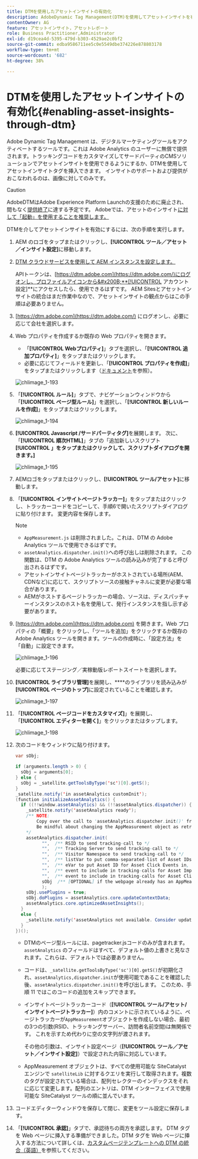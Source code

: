 ```yaml
---
title: DTMを使用したアセットインサイトの有効化
description: AdobeDynamic Tag Management(DTM)を使用してアセットインサイトを有効にする方法を説明します。
contentOwner: AG
feature: アセットインサイト，アセットレポート
role: Business Practitioner,Administrator
exl-id: d19cea4d-5395-479d-b303-4529ae2c0bf2
source-git-commit: edba9586711ee5c0e5549dbe374226e878803178
workflow-type: tm+mt
source-wordcount: '682'
ht-degree: 38%

---
```


# DTMを使用したアセットインサイトの有効化{#enabling-asset-insights-through-dtm}

Adobe Dynamic Tag Management は、デジタルマーケティングツールをアクティベートするツールです。これは Adobe Analytics のユーザーに無償で提供されます。トラッキングコードをカスタマイズしてサードパーティのCMSソリューションでアセットインサイトを使用できるようにするか、DTMを使用してアセットインサイトタグを挿入できます。 インサイトのサポートおよび提供がおこなわれるのは、画像に対してのみです。

>[!CAUTION]
>
>AdobeDTMはAdobe Experience Platform Launchの支援のために廃止され、間もなく[提供終了](https://medium.com/launch-by-adobe/dtm-plans-for-a-sunset-3c6aab003a6f)に達する予定です。 Adobeでは、アセットのインサイト[に対して「起動」を使用することを推奨します。](https://experienceleague.adobe.com/docs/experience-manager-learn/assets/advanced/asset-insights-launch-tutorial.html)

DTMを介してアセットインサイトを有効にするには、次の手順を実行します。

1. AEM のロゴをタップまたはクリックし、**[!UICONTROL ツール／アセット／インサイト設定]**&#x200B;に移動します。
1. [DTM クラウドサービスを使用して AEM インスタンスを設定します。](../sites-administering/dtm.md)

   APIトークンは、[https://dtm.adobe.com](https://dtm.adobe.com/)にログオンし、プロファイルアイコンから&#x200B;**[!UICONTROL アカウント設定]**&#x200B;にアクセスしたら、使用できるはずです。 AEM Sitesとアセットインサイトの統合はまだ作業中なので、アセットインサイトの観点からはこの手順は必要ありません。

1. [https://dtm.adobe.com](https://dtm.adobe.com/) にログオンし、必要に応じて会社を選択します。
1. Web プロパティを作成するか既存の Web プロパティを開きます。

   * 「**[!UICONTROL Webプロパティ]**」タブを選択し、「**[!UICONTROL 追加プロパティ]**」をタップまたはクリックします。
   * 必要に応じてフィールドを更新し、「**[!UICONTROL プロパティを作成]**」をタップまたはクリックします（[ドキュメント](https://helpx.adobe.com/jp/experience-manager/using/dtm.html)を参照）。

   ![chlimage_1-193](assets/chlimage_1-193.png)

1. 「**[!UICONTROL ルール]**」タブで、ナビゲーションウィンドウから「**[!UICONTROL ページ型ルール]**」を選択し、「**[!UICONTROL 新しいルールを作成]**」をタップまたはクリックします。

   ![chlimage_1-194](assets/chlimage_1-194.png)

1. **[!UICONTROL Javascript /サードパーティタグ]**&#x200B;を展開します。 次に、「**[!UICONTROL 順次HTML]**」タブの「追加新しいスクリプト&#x200B;**[!UICONTROL 」をタップまたはクリックして、スクリプトダイアログを開きます。]**

   ![chlimage_1-195](assets/chlimage_1-195.png)

1. AEMロゴをタップまたはクリックし、**[!UICONTROL ツール/アセット]**&#x200B;に移動します。
1. 「**[!UICONTROL インサイトページトラッカー]**」をタップまたはクリックし、トラッカーコードをコピーして、手順6で開いたスクリプトダイアログに貼り付けます。 変更内容を保存します。

   >[!NOTE]
   >
   >* `AppMeasurement.js` は削除されました。これは、DTM の Adobe Analytics ツールで使用できるはずです。
   >* `assetAnalytics.dispatcher.init()`への呼び出しは削除されます。 この関数は、DTM の Adobe Analytics ツールの読み込みが完了すると呼び出されるはずです。
   >* アセットインサイトページトラッカーがホストされている場所(AEM、CDNなど)に応じて、スクリプトソースの接触チャネルに変更が必要な場合があります。
   >* AEMがホストするページトラッカーの場合、ソースは、ディスパッチャーインスタンスのホスト名を使用して、発行インスタンスを指し示す必要があります。


1. [https://dtm.adobe.com](https://dtm.adobe.com) を開きます。Web プロパティの「概要」をクリックし、「ツールを追加」をクリックするか既存の Adobe Analytics ツールを開きます。ツールの作成時に、「設定方法」を「自動」に設定できます。

   ![chlimage_1-196](assets/chlimage_1-196.png)

   必要に応じてステージング／実稼動版レポートスイートを選択します。

1. **[!UICONTROL ライブラリ管理]**&#x200B;を展開し、****&#x200B;のライブラリを読み込みが&#x200B;**[!UICONTROL ページのトップ]**&#x200B;に設定されていることを確認します。

   ![chlimage_1-197](assets/chlimage_1-197.png)

1. 「**[!UICONTROL ページコードをカスタマイズ]**」を展開し、「**[!UICONTROL エディターを開く]**」をクリックまたはタップします。

   ![chlimage_1-198](assets/chlimage_1-198.png)

1. 次のコードをウィンドウに貼り付けます。

   ```java
   var sObj;
   
   if (arguments.length > 0) {
     sObj = arguments[0];
   } else {
     sObj = _satellite.getToolsByType('sc')[0].getS();
   }
   _satellite.notify('in assetAnalytics customInit');
   (function initializeAssetAnalytics() {
     if ((!!window.assetAnalytics) && (!!assetAnalytics.dispatcher)) {
       _satellite.notify('assetAnalytics ready');
       /** NOTE:
           Copy over the call to 'assetAnalytics.dispatcher.init()' from Assets Pagetracker
           Be mindful about changing the AppMeasurement object as retrieved above.
       */
       assetAnalytics.dispatcher.init(
             "",  /** RSID to send tracking-call to */
             "",  /** Tracking Server to send tracking-call to */
             "",  /** Visitor Namespace to send tracking-call to */
             "",  /** listVar to put comma-separated-list of Asset IDs for Asset Impression Events in tracking-call, e.g. 'listVar1' */
             "",  /** eVar to put Asset ID for Asset Click Events in, e.g. 'eVar3' */
             "",  /** event to include in tracking-calls for Asset Impression Events, e.g. 'event8' */
             "",  /** event to include in tracking-calls for Asset Click Events, e.g. 'event7' */
             sObj  /** [OPTIONAL] if the webpage already has an AppMeasurement object, please include the object here. If unspecified, Pagetracker Core shall create its own AppMeasurement object */
             );
       sObj.usePlugins = true;
       sObj.doPlugins = assetAnalytics.core.updateContextData;
       assetAnalytics.core.optimizedAssetInsights();
     }
     else {
       _satellite.notify('assetAnalytics not available. Consider updating the Custom Page Code', 4);
     }
   })();
   ```

   * DTMのページ型ルールには、pagetracker.jsコードのみが含まれます。 `assetAnalytics` のフィールドはすべて、デフォルト値の上書きと見なされます。これらは、デフォルトでは必要ありません。
   * コードは、`_satellite.getToolsByType('sc')[0].getS()`が初期化され、`assetAnalytics,dispatcher.init`が使用可能であることを確認した後、`assetAnalytics.dispatcher.init()`を呼び出します。 このため、手順 11 ではこのコードの追加をスキップできます。
   * インサイトページトラッカーコード（**[!UICONTROL ツール/アセット/インサイトページトラッカー]**）内のコメントに示されているように、ページトラッカーが`AppMeasurement`オブジェクトを作成しない場合、最初の3つの引数(RSID、トラッキングサーバー、訪問者名前空間)は無関係です。 これを示すため代わりに空の文字列が渡されます。

       その他の引数は、インサイト設定ページ（**[!UICONTROL ツール／アセット／インサイト設定]**）で設定された内容に対応しています。

   * AppMeasurement オブジェクトは、すべての使用可能な SiteCatalyst エンジンで `satelliteLib` に対するクエリを実行して取得されます。複数のタグが設定されている場合は、配列セレクターのインデックスをそれに応じて変更します。配列のエントリは、DTM インターフェイスで使用可能な SiteCatalyst ツールの順に並んでいます。

1. コードエディターウィンドウを保存して閉じ、変更をツール設定に保存します。
1. 「**[!UICONTROL 承認]**」タブで、承認待ちの両方を承認します。 DTM タグを Web ページに挿入する準備ができました。DTM タグを Web ページに挿入する方法について詳しくは、[カスタムページテンプレートへの DTM の統合（英語）](https://blogs.adobe.com/experiencedelivers/experience-management/integrating-dtm-custom-aem6-page-template/)を参照してください。
